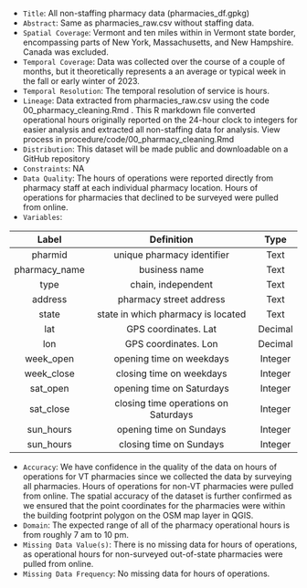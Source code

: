 - `Title`: All non-staffing pharmacy data (pharmacies_df.gpkg)
- `Abstract`: Same as pharmacies_raw.csv without staffing data. 
- `Spatial Coverage`: Vermont and ten miles within in Vermont state border, encompassing parts of New York, Massachusetts, and New Hampshire. Canada was excluded.
- `Temporal Coverage`: Data was collected over the course of a couple of months, but it theoretically represents a an average or typical week in the fall or early winter of 2023.
- `Temporal Resolution`: The temporal resolution of service is hours. 
- `Lineage`: Data extracted from pharmacies_raw.csv using the code 00_pharmacy_cleaning.Rmd . This R markdown file converted operational hours originally reported on the 24-hour clock to integers for easier analysis and extracted all non-staffing data for analysis. View process in procedure/code/00_pharmacy_cleaning.Rmd 
- `Distribution`: This dataset will be made public and downloadable on a GitHub repository
- `Constraints`: NA
- `Data Quality`: The hours of operations were reported directly from pharmacy staff at each individual pharmacy location. Hours of operations for pharmacies that declined to be surveyed were pulled from online. 
- `Variables`:

| Label | Definition | Type |
| :--: | :--: | :--: | 
| pharmid | unique pharmacy identifier | Text| 
| pharmacy_name | business name | Text | 
| type | chain, independent | Text | 
| address | pharmacy street address | Text |  
| state | state in which pharmacy is located | Text | 
| lat | GPS coordinates. Lat | Decimal | 
| lon | GPS coordinates. Lon | Decimal | 
| week_open | opening time on weekdays | Integer | 
| week_close | closing time on weekdays | Integer |
| sat_open| opening time on Saturdays | Integer | 
| sat_close| closing time operations on Saturdays | Integer |
| sun_hours| opening time on Sundays | Integer | 
| sun_hours| closing time on Sundays | Integer |

  - `Accuracy`: We have confidence in the quality of the data on hours of operations for VT pharmacies since we collected the data by surveying all pharmacies. Hours of operations for non-VT pharmacies were pulled from online. The spatial accuracy of the dataset is further confirmed as we ensured that the point coordinates for the pharmacies were within the building footprint polygon on the OSM map layer in QGIS. 
  - `Domain`:  The expected range of all of the pharmacy operational hours is from roughly 7 am to 10 pm. 
  - `Missing Data Value(s)`: There is no missing data for hours of operations, as operational hours for non-surveyed out-of-state pharmacies were pulled from online. 
  - `Missing Data Frequency`: No missing data for hours of operations. 
